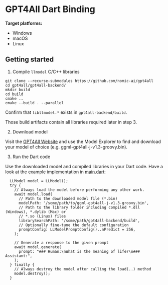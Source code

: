 # GPT4All Dart Binding

**Target platforms:**

- Windows
- macOS
- Linux

## Getting started

1. Compile `llmodel` C/C++ libraries

```
git clone --recurse-submodules https://github.com/nomic-ai/gpt4all
cd gpt4all/gpt4all-backend/
mkdir build
cd build
cmake ..
cmake --build . --parallel
```

Confirm that `libllmodel.*` exists in `gpt4all-backend/build`.

Those build artifacts contain all libraries required later in step 3.

2. Download model

Visit the [GPT4All Website](https://gpt4all.io/index.html) and use the Model Explorer
to find and download your model of choice (e.g. ggml-gpt4all-j-v1.3-groovy.bin).

3. Run the Dart code

Use the downloaded model and compiled libraries in your Dart code.
Have a look at the example implementation in [main.dart](example/main.dart):

```
  LLModel model = LLModel();
  try {
    // Always load the model before performing any other work.
    await model.load(
      // Path to the downloaded model file (*.bin)
      modelPath: '/some/path/to/ggml-gpt4all-j-v1.3-groovy.bin',
      // Path to the library folder including compiled *.dll (Windows), *.dylib (Mac) or
      // *.so (Linux) files
      librarySearchPath: '/some/path/gpt4all-backend/build',
      // Optionally fine-tune the default configuration
      promptConfig: LLModelPromptConfig()..nPredict = 256,
    );

    // Generate a response to the given prompt
    await model.generate(
      prompt: "### Human:\nWhat is the meaning of life?\n### Assistant:",
    );
  } finally {
    // Always destroy the model after calling the load(..) method
    model.destroy();
  }
```
